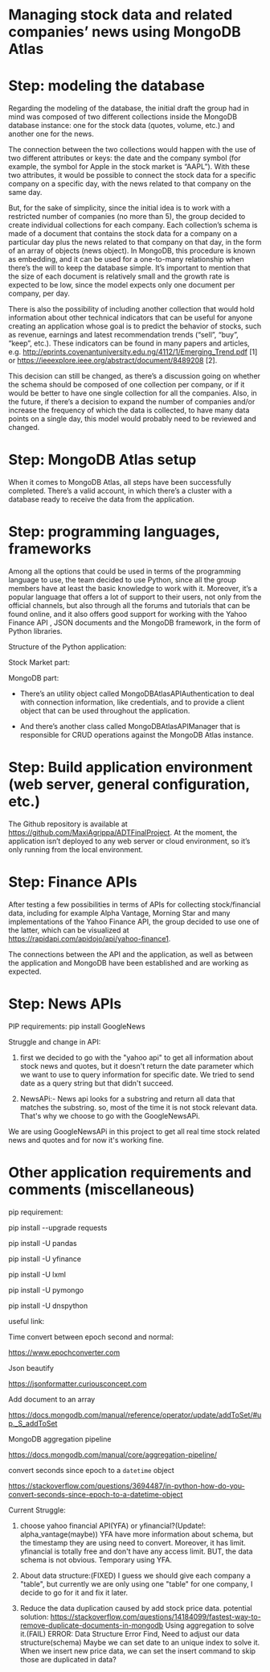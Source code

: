 # Managing stock data and related companies’ news using MongoDB Atlas

# Step: modeling the database

Regarding the modeling of the database, the initial draft the group had in mind was composed of two different collections inside the MongoDB database instance: one for the stock data (quotes, volume, etc.) and another one for the news. 

The connection between the two collections would happen with the use of two different attributes or keys: the date and the company symbol (for example, the symbol for Apple in the stock market is “AAPL”). With these two attributes, it would be possible to connect the stock data for a specific company on a specific day, with the news related to that company on the same day.

But, for the sake of simplicity, since the initial idea is to work with a restricted number of companies (no more than 5), the group decided to create individual collections for each company. Each collection’s schema is made of a document that contains the stock data for a company on a particular day plus the news related to that company on that day, in the form of an array of objects (news object). In MongoDB, this procedure is known as embedding, and it can be used for a one-to-many relationship when there’s the will to keep the database simple. It’s important to mention that the size of each document is relatively small and the growth rate is expected to be low, since the model expects only one document per company, per day.

There is also the possibility of including another collection that would hold information about other technical indicators that can be useful for anyone creating an application whose goal is to predict the behavior of stocks, such as revenue, earnings and latest recommendation trends (“sell”, “buy”, “keep”, etc.). These indicators can be found in many papers and articles, e.g. http://eprints.covenantuniversity.edu.ng/4112/1/Emerging_Trend.pdf [1] or https://ieeexplore.ieee.org/abstract/document/8489208 [2].

This decision can still be changed, as there’s a discussion going on whether the schema should be composed of one collection per company, or if it would be better to have one single collection for all the companies. Also, in the future, if there’s a decision to expand the number of companies and/or increase the frequency of which the data is collected, to have many data points on a single day, this model would probably need to be reviewed and changed.

# Step: MongoDB Atlas setup

When it comes to MongoDB Atlas, all steps have been successfully completed. There’s a valid account, in which there’s a cluster with a database ready to receive the data from the application. 

# Step: programming languages, frameworks

Among all the options that could be used in terms of the programming language to use, the team decided to use Python, since all the group members have at least the basic knowledge to work with it. Moreover, it’s a popular language that offers a lot of support to their users, not only from the official channels, but also through all the forums and tutorials that can be found online, and it also offers good support for working with the Yahoo Finance API , JSON documents and the MongoDB framework, in the form of Python libraries.

Structure of the Python application:

Stock Market part:

MongoDB part:

- There’s an utility object called MongoDBAtlasAPIAuthentication to deal with connection information, like credentials, and to provide a client object that can be used throughout the application.

- And there’s another class called MongoDBAtlasAPIManager that is responsible for CRUD operations against the MongoDB Atlas instance.

# Step: Build application environment (web server, general configuration, etc.)

The Github repository is available at https://github.com/MaxiAgrippa/ADTFinalProject. At the moment, the application isn’t deployed to any web server or cloud environment, so it’s only running from the local environment.

# Step: Finance APIs

After testing a few possibilities in terms of APIs for collecting stock/financial data, including for example Alpha Vantage, Morning Star and many implementations of the Yahoo Finance API, the group decided to use one of the latter, which can be visualized at https://rapidapi.com/apidojo/api/yahoo-finance1. 

The connections between the API and the application, as well as between the application and MongoDB have been established and are working as expected.

# Step: News APIs

PIP requirements:
pip install GoogleNews

Struggle and change in API:

1. first we decided to go with the "yahoo api" to get all information about stock news and quotes, but it doesn't return the date parameter which we want to use to query information for specific date. We tried to send date as a query string but that didn't succeed.
 
2. NewsAPi:- News api looks for a substring and return all data that matches the substring. so, most of the time it is not stock relevant data. That's why we choose to go with the GoogleNewsAPi.

We are using GoogleNewsAPi in this project to get all real time stock related news and quotes and for now it's working fine.

# Other application requirements and comments (miscellaneous)

pip requirement:

pip install --upgrade requests

pip install -U pandas

pip install -U yfinance

pip install -U lxml

pip install -U pymongo

pip install -U dnspython

useful link:

Time convert between epoch second and normal:

https://www.epochconverter.com

Json beautify

https://jsonformatter.curiousconcept.com

Add document to an array

https://docs.mongodb.com/manual/reference/operator/update/addToSet/#up._S_addToSet

MongoDB aggregation pipeline

https://docs.mongodb.com/manual/core/aggregation-pipeline/

convert seconds since epoch to a `datetime` object

https://stackoverflow.com/questions/3694487/in-python-how-do-you-convert-seconds-since-epoch-to-a-datetime-object

Current Struggle:

1. choose yahoo financial API(YFA) or yfinancial?(Update!: alpha_vantage(maybe))
YFA have more information about schema, but the timestamp they are using need to convert. Moreover, it has limit.
yfinancial is totally free and don't have any access limit. BUT, the data schema is not obvious.
Temporary using YFA.

2. About data structure:(FIXED)
I guess we should give each company a "table", but currently we are only using one "table" for one company, I decide to go for it and fix it later.

3. Reduce the data duplication caused by add stock price data.
potential solution: https://stackoverflow.com/questions/14184099/fastest-way-to-remove-duplicate-documents-in-mongodb
Using aggregation to solve it.(FAIL)
ERROR: Data Structure Error Find, Need to adjust our data structure(schema)
Maybe we can set date to an unique index to solve it. When we insert new price data, we can set the insert command to skip those are duplicated in data?
